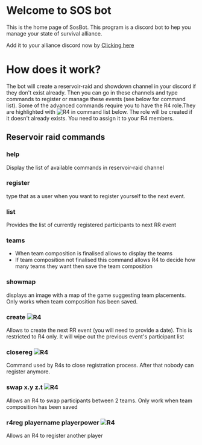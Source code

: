 # Welcome to SOS bot

This is the home page of SosBot. This program is a discord bot to hep you manage your state of survival alliance.

Add it to your alliance discord now by [Clicking here](https://discord.com/api/oauth2/authorize?client_id=778290592475512862&permissions=268470288&scope=bot)

# How does it work?

The bot will create a reservoir-raid  and showdown channel in your discord if they don't exist already.
Then you can go in these channels and type commands to register or manage these events (see below for command list).
Some of the advanced commands require you to have the R4 role.They are highlighted with ![R4](https://via.placeholder.com/15/f03c15/000000?text=+) in command list below. The role will be created if it doesn't already exists. You need to assign it to your R4 members.

## Reservoir raid commands
### help
Display the list of available commands in reservoir-raid channel
### register
type that as a user when you want to register yourself to the next event.
### list
Provides the list of currently registered participants to next RR event
### teams
* When team composition is finalised allows to display the teams
* If team composition not finalised this command allows R4 to decide how many teams they want then save the team composition
### showmap
displays an image with a map of the game suggesting team placements. Only works when team composition has been saved.
### create ![R4](https://via.placeholder.com/15/f03c15/000000?text=+)
Allows to create the next RR event (you will need to provide a date). This is restricted to R4 only. It will wipe out the previous event's participant list
### closereg ![R4](https://via.placeholder.com/15/f03c15/000000?text=+)
Command used by R4s to close registration process. After that nobody can register anymore.
### swap x.y z.t ![R4](https://via.placeholder.com/15/f03c15/000000?text=+)
Allows an R4 to swap participants between 2 teams. Only work when team composition has been saved
### r4reg playername playerpower ![R4](https://via.placeholder.com/15/f03c15/000000?text=+)
Allows an R4 to register another player


